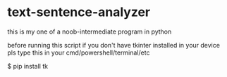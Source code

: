 # text-sentence-analyzer
this is my one of a noob-intermediate program in python 

before running this script if you don't have tkinter installed in your device pls type this in your cmd/powershell/terminal/etc


$ pip install tk 
